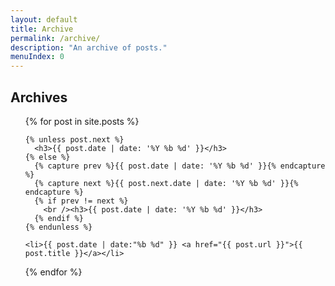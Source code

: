 ```yaml
---
layout: default
title: Archive
permalink: /archive/
description: "An archive of posts."
menuIndex: 0
---
```

<div class="posts tag-container">
<h2>Archives</h2>
<ul>
  {% for post in site.posts %}

    {% unless post.next %}
      <h3>{{ post.date | date: '%Y %b %d' }}</h3>
    {% else %}
      {% capture prev %}{{ post.date | date: '%Y %b %d' }}{% endcapture %}
      {% capture next %}{{ post.next.date | date: '%Y %b %d' }}{% endcapture %}
      {% if prev != next %}
        <br /><h3>{{ post.date | date: '%Y %b %d' }}</h3>
      {% endif %}
    {% endunless %}

    <li>{{ post.date | date:"%b %d" }} <a href="{{ post.url }}">{{ post.title }}</a></li>
  {% endfor %}
</ul>
</div>
